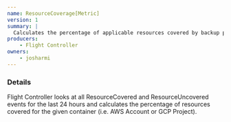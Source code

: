 ```yaml
---
name: ResourceCoverage[Metric]
version: 1
summary: |
  Calculates the percentage of applicable resources covered by backup plans
producers:
    - Flight Controller
owners:
    - josharmi
---
```


### Details

Flight Controller looks at all ResourceCovered and ResourceUncovered events for the last 24 hours and calculates the percentage of resources covered for the given container (i.e. AWS Account or GCP Project).


<NodeGraph title="Consumer / Producer Diagram" />

<Schema />

<EventExamples />
